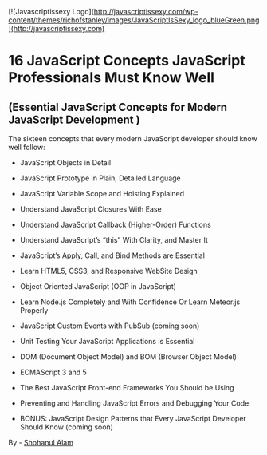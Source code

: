 [![Javascriptissexy Logo](http://javascriptissexy.com/wp-content/themes/richofstanley/images/JavaScriptIsSexy_logo_blueGreen.png](http://javascriptissexy.com)

# 16 JavaScript Concepts JavaScript Professionals Must Know Well
## (Essential JavaScript Concepts for Modern JavaScript Development )

The sixteen concepts that every modern JavaScript developer should know well follow:

- JavaScript Objects in Detail
- JavaScript Prototype in Plain, Detailed Language
- JavaScript Variable Scope and Hoisting Explained
- Understand JavaScript Closures With Ease
- Understand JavaScript Callback (Higher-Order) Functions
- Understand JavaScript’s “this” With Clarity, and Master It
- JavaScript’s Apply, Call, and Bind Methods are Essential
- Learn HTML5, CSS3, and Responsive WebSite Design
- Object Oriented JavaScript (OOP in JavaScript)
- Learn Node.js Completely and With Confidence Or Learn Meteor.js Properly

- JavaScript Custom Events with PubSub (coming soon)
- Unit Testing Your JavaScript Applications is Essential
- DOM (Document Object Model) and BOM (Browser Object Model)
- ECMAScript 3 and 5
- The Best JavaScript Front-end Frameworks You Should be Using
- Preventing and Handling JavaScript Errors and Debugging Your Code
- BONUS: JavaScript Design Patterns that Every JavaScript Developer Should Know (coming soon)

By - [Shohanul Alam](https://github.com/Shohan494)
